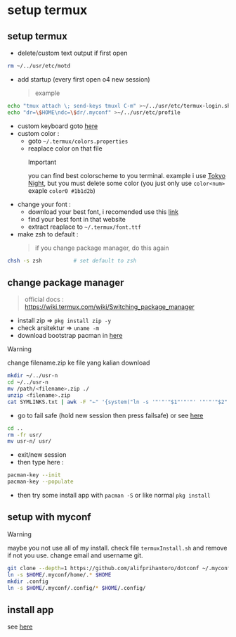 # setup termux

## setup termux

- delete/custom text output if first open

```sh
rm ~/../usr/etc/motd
```

- add startup (every first open o4 new session)
  > example

```sh
echo "tmux attach \; send-keys tmuxl C-m" >~/../usr/etc/termux-login.sh
echo "dr=\$HOME\ndc=\$dr/.myconf" >~/../usr/etc/profile
```

- custom keyboard goto [here](https://wiki.termux.com/wiki/Touch_Keyboard)
- custom color :
  - goto `~/.termux/colors.properties`
  - reaplace color on that file
    > [!IMPORTANT]
    > you can find best colorscheme to you terminal. example i use [Tokyo Night](https://raw.githubusercontent.com/folke/tokyonight.nvim/main/extras/kitty/tokyonight_moon.conf), but you must delete some color (you just only use `color<num>` exaple `color0 #1b1d2b`)
- change your font :
  - download your best font, i recomended use this [link](https://www.nerdfonts.com/font-downloads)
  - find your best font in that website
  - extract reaplace to `~/.termux/font.ttf`
- make zsh to default :
  > if you change package manager, do this again

```sh
chsh -s zsh          # set default to zsh
```

## change package manager

> official docs : https://wiki.termux.com/wiki/Switching_package_manager

- install zip => `pkg install zip -y`
- check arsitektur => `uname -m`
- download bootstrap pacman in [here](https://github.com/termux-pacman/termux-packages/releases)

> [!WARNING]
> change filename.zip ke file yang kalian download

```bash
mkdir ~/../usr-n
cd ~/../usr-n
mv /path/<filename>.zip ./
unzip <filename>.zip
cat SYMLINKS.txt | awk -F "←" '{system("ln -s '"'"'"$1"'"'"' '"'"'"$2"'"'"'")}'
```

- go to fail safe (hold new session then press failsafe) or see [here](https://wiki.termux.com/wiki/Recover_a_broken_environment)

```bash
cd ..
rm -fr usr/
mv usr-n/ usr/
```

- exit/new session
- then type here :

```bash
pacman-key --init
pacman-key --populate
```

- then try some install app with `pacman -S` or like normal `pkg install`

## setup with myconf

> [!warning]
> maybe you not use all of my install. check file `termuxInstall.sh` and remove if not you use. change email and username git.

```bash
git clone --depth=1 https://github.com/alifprihantoro/dotconf ~/.myconf
ln -s $HOME/.myconf/home/.* $HOME
mkdir .config
ln -s $HOME/.myconf/.config/* $HOME/.config/
```

## install app
see [here](./app.md)
